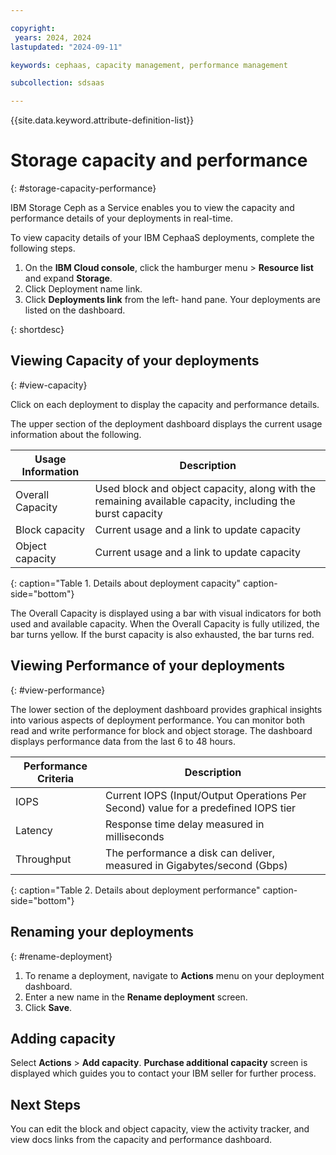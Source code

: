 ```yaml
---

copyright:
 years: 2024, 2024
lastupdated: "2024-09-11"

keywords: cephaas, capacity management, performance management

subcollection: sdsaas

---
```


{{site.data.keyword.attribute-definition-list}}

# Storage capacity and performance
{: #storage-capacity-performance}

IBM Storage Ceph as a Service enables you to view the capacity and performance details of your deployments in real-time. 

To view capacity details of your IBM CephaaS deployments, complete the following steps. 

1. On the **IBM Cloud console**, click the hamburger menu > **Resource list** and expand **Storage**.
2. Click Deployment name link.
3. Click **Deployments link** from the left- hand pane. 
Your deployments are listed on the dashboard. 


{: shortdesc}

## Viewing Capacity of your deployments
{: #view-capacity}

Click on each deployment to display the capacity and performance details. 

The upper section of the deployment dashboard displays the current usage information about the following. 

| Usage Information | Description |
|-------|-------------|
| Overall Capacity | Used block and object capacity, along with the remaining available capacity, including the burst capacity|
| Block capacity | Current usage and a link to update capacity|
| Object capacity | Current usage and a link to update capacity |
{: caption="Table 1. Details about deployment capacity" caption-side="bottom"}

The Overall Capacity is displayed using a bar with visual indicators for both used and available capacity. When the Overall Capacity is fully utilized, the bar turns yellow. If the burst capacity is also exhausted, the bar turns red. 

## Viewing Performance of your deployments
{: #view-performance}

The lower section of the deployment dashboard provides graphical insights into various aspects of deployment performance. You can monitor both read and write performance for block and object storage. The dashboard displays performance data from the last 6 to 48 hours.

| Performance Criteria | Description |
|-------|-------------|
| IOPS | Current IOPS (Input/Output Operations Per Second) value for a predefined IOPS tier |
| Latency | Response time delay measured in milliseconds |
| Throughput| The performance a disk can deliver, measured in Gigabytes/second (Gbps)|

{: caption="Table 2. Details about deployment performance" caption-side="bottom"}

## Renaming your deployments
{: #rename-deployment}

1. To rename a deployment, navigate to **Actions** menu on your deployment dashboard. 
2. Enter a new name in the **Rename deployment** screen. 
3. Click **Save**. 

## Adding capacity

Select **Actions** > **Add capacity**. **Purchase additional capacity** screen is displayed which guides you to contact your IBM seller for further process. 

## Next Steps

You can edit the block and object capacity, view the activity tracker, and view docs links from the capacity and performance dashboard. 

